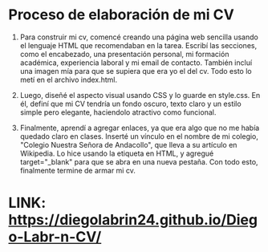 # Proceso de elaboración de mi CV

1. Para construir mi cv, comencé creando una página web sencilla usando el lenguaje HTML que recomendaban en la tarea. Escribí las secciones, como el encabezado, una presentación personal, mi formación académica, experiencia laboral y mi email de contacto. También incluí una imagen mía para que se supiera que era yo el del cv. Todo esto lo metí en el archivo index.html.

2. Luego, diseñé el aspecto visual usando CSS y lo guarde en style.css. En él, definí que mi CV tendría un fondo oscuro, texto claro y un estilo simple pero elegante, haciendolo atractivo como funcional. 

3. Finalmente, aprendí a agregar enlaces, ya que era algo que no me había quedado claro en clases. Inserté un vínculo en el nombre de mi colegio, "Colegio Nuestra Señora de Andacollo", que lleva a su artículo en Wikipedia. Lo hice usando la etiqueta <a> en HTML, y agregué target="_blank" para que se abra en una nueva pestaña. Con todo esto, finalmente termine de armar mi cv. 

# LINK: https://diegolabrin24.github.io/Diego-Labr-n-CV/
